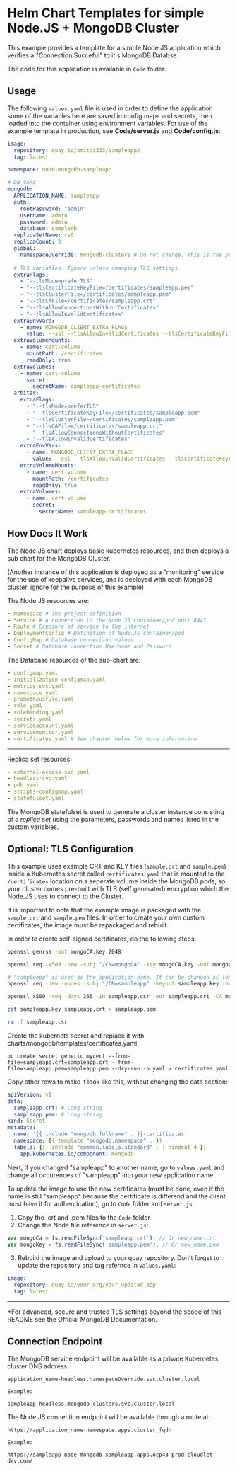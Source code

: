 # Helm Chart Templates for simple Node.JS + MongoDB Cluster

This example provides a template for a simple Node.JS application which verifies a "Connection Succeful" to it's MongoDB Databse.

The code for this application is available in ```Code``` folder.

## Usage

The following ```values.yaml``` file is used in order to define the application. some of the variables here are saved in config maps and secrets, then loaded into the container using environment variables. For use of the example template in production, see **Code/server.js** and **Code/config.js**:

```yaml
image:
  repository: quay.io/amitai333/sampleapp2
  tag: latest

namespace: node-mongodb-sampleapp

# DB VARS
mongodb:
  APPLICATION_NAME: sampleapp
  auth:
    rootPassword: "admin"
    username: admin
    password: admin
    database: sampledb
  replicaSetName: rs0
  replicaCount: 3
  global:
    namespaceOverride: mongodb-clusters # Do not change. This is the project for all mongodb clusters
  
  # TLS variables. Ignore unless changing TLS settings
  extraFlags:
    - "--tlsMode=preferTLS"
    - "--tlsCertificateKeyFile=/certificates/sampleapp.pem"
    - "--tlsClusterFile=/certificates/sampleapp.pem"
    - "--tlsCAFile=/certificates/sampleapp.crt"
    - "--tlsAllowConnectionsWithoutCertificates"
    - "--tlsAllowInvalidCertificates"
  extraEnvVars:
    - name: MONGODB_CLIENT_EXTRA_FLAGS
      value: --ssl --tlsAllowInvalidCertificates --tlsCertificateKeyFile=/certificates/sampleapp.pem --tlsCAFile=/certificates/sampleapp.crt
  extraVolumeMounts:
    - name: cert-volume
      mountPath: /certificates
      readOnly: true
  extraVolumes:
    - name: cert-volume
      secret:
        secretName: sampleapp-certificates
  arbiter:
    extraFlags:
      - "--tlsMode=preferTLS"
      - "--tlsCertificateKeyFile=/certificates/sampleapp.pem"
      - "--tlsClusterFile=/certificates/sampleapp.pem"
      - "--tlsCAFile=/certificates/sampleapp.crt"
      - "--tlsAllowConnectionsWithoutCertificates"
      - "--tlsAllowInvalidCertificates"
    extraEnvVars:
      - name: MONGODB_CLIENT_EXTRA_FLAGS
        value: --ssl --tlsAllowInvalidCertificates --tlsCertificateKeyFile=/certificates/sampleapp.pem --tlsCAFile=/certificates/sampleapp.crt
    extraVolumeMounts:
      - name: cert-volume
        mountPath: /certificates
        readOnly: true
    extraVolumes:
      - name: cert-volume
        secret:
          secretName: sampleapp-certificates
```

## How Does It Work

The Node.JS chart deploys basic kubernetes resources, and then deploys a sub chart for the MongoDB Cluster.

(Another instance of this application is deployed as a "monitoring" service for the use of keepalive services, and is deployed with each MongoDB cluster. ignore for the purpose of this example)

The Node.JS resources are:
```yaml
- Namespace # The project definition
- Service # A connection to the Node.JS container/pod port 8443
- Route # Exposure of service to the internet
- DeploymentConfig # Definition of Node.JS container/pod
- ConfigMap # Database connection values
- Secret # Database connection Username and Password
```
The Database resources of the sub-chart are:
```yaml
- configmap.yaml 
- initialization-configmap.yaml 
- metrics-svc.yaml
- namespace.yaml
- prometheusrule.yaml
- role.yaml
- rolebinding.yaml
- secrets.yaml
- serviceaccount.yaml
- servicemonitor.yaml
- certificates.yaml # See chapter below for more information
```
----------
Replica set resources:
```yaml
- external-access-svc.yaml
- headless-svc.yaml
- pdb.yaml
- scripts-configmap.yaml
- statefulset.yaml
```
The MongoDB statefulset is used to generate a cluster instance consisting of a *replica set* using the parameters, passwords and names listed in the custom variables.

## Optional: TLS Configuration

This example uses example CRT and KEY files (`sample.crt` and `sample.pem`) inside a Kubernetes secret called `certificates.yaml` that is mounted to the `/certificates` location on a seperate volume inside the MongoDB pods, so your cluster comes pre-built with TLS (self generated) encryption which the Node.JS uses to connect to the Cluster. 

It is important to note that the example image is packaged with the `sample.crt` and `sample.pem` files. In order to create your own custom certificates, the image must be repackaged and rebuilt.

In order to create self-signed certificates, do the following steps:

```bash
openssl genrsa -out mongoCA.key 2048

openssl req -x509 -new -subj "/CN=mongoCA" -key mongoCA.key -out mongoCA.crt

# "sampleapp" is used as the application name. It can be changed as long as server.js under the "Code" folder is updated accordingly
openssl req -new -nodes -subj "/CN=sampleapp" -keyout sampleapp.key -out sampleapp.csr

openssl x509 -req -days 365 -in sampleapp.csr -out sampleapp.crt -CA mongoCA.crt -CAkey mongoCA.key -CAcreateserial -extensions req

cat sampleapp.key sampleapp.crt > sampleapp.pem

rm -f sampleapp.csr
```

Create the kubernets secret and replace it with charts/mongodb/templates/certificates.yaml

```
oc create secret generic mycert --from-file=sampleapp.crt=sampleapp.crt --from-file=sampleapp.pem=sampleapp.pem --dry-run -o yaml > certificates.yaml
```
Copy other rows to make it look like this, without changing the data section:
```yaml
apiVersion: v1
data:
  sampleapp.crt: # Long string
  sampleapp.pem: # Long string
kind: Secret
metadata:
  name: '{{ include "mongodb.fullname" . }}-certificates'
  namespace: {{ template "mongodb.namespace" . }}
  labels: {{- include "common.labels.standard" . | nindent 4 }}
    app.kubernetes.io/component: mongodb

```
Next, if you changed "sampleapp" to another name, go to `values.yaml` and change all occurences of "sampleapp" into your new application name.

To update the image to use the new certificates (must be done, even if the name is still "sampleapp" because the certificate is differend and the client must have it for authentication), go to `Code` folder and `server.js`:
1. Copy the .crt and .pem files to the `Code` folder
2. Change the Node file reference in `server.js`:
```js
var mongoCa = fs.readFileSync('sampleapp.crt'); // Or new_name.crt
var mongoKey = fs.readFileSync('sampleapp.pem'); // Or new_name.pem
```
3. Rebuild the image and upload to your quay repository. Don't forget to update the repository and tag refernce in `values.yaml`:
```yaml
image:
  repository: quay.io/your_org/your_updated_app
  tag: latest
```
____
*For advanced, secure and trusted TLS settings beyond the scope of this README see the Official MongoDB Documentation.

## Connection Endpoint

The MongoDB service endpoint will be available as a private Kubernetes cluster DNS address:
```
application_name-headless.namespaceOverride.svc.cluster.local

Example:

sampleapp-headless.mongodb-clusters.svc.cluster.local
```

The Node.JS connection endpoint will be available through a route at:
```
https://application_name-namespace.apps.cluster_fqdn

Example:

https://sampleapp-node-mongodb-sampleapp.apps.ocp43-prod.cloudlet-dev.com/
```
